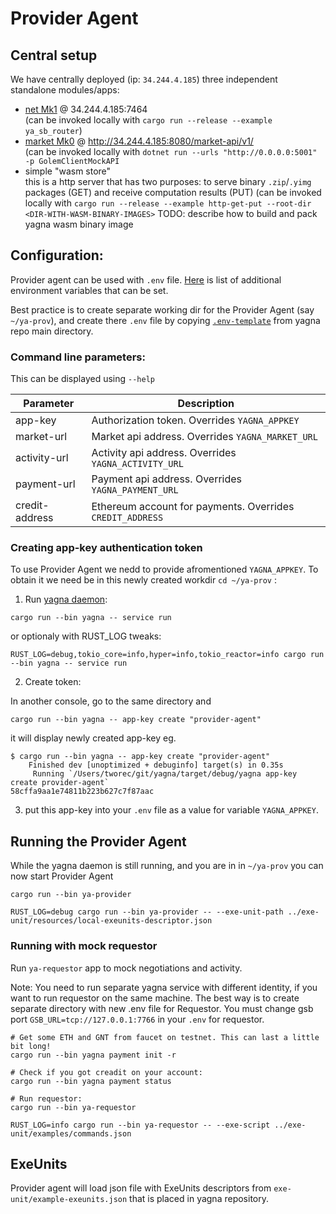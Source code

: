 # Provider Agent

## Central setup
We have centrally deployed (ip: `34.244.4.185`) three independent standalone modules/apps:
 - [net Mk1](https://github.com/golemfactory/yagna/blob/master/docs/net-api/net-mk1-hub.md) @ 34.244.4.185:7464 \
   (can be invoked locally with `cargo run --release --example ya_sb_router`)
 - [market Mk0](https://github.com/golemfactory/yagna/blob/master/docs/market-api/market-api-mk0-central-exchange.md) @ http://34.244.4.185:8080/market-api/v1/ \
   (can be invoked locally with `dotnet run --urls "http://0.0.0.0:5001" -p GolemClientMockAPI` 
 - simple "wasm store" \
   this is a http server that has two purposes: to serve binary `.zip`/`.yimg` packages (GET) and receive computation results (PUT)
   (can be invoked locally with `cargo run --release --example http-get-put --root-dir <DIR-WITH-WASM-BINARY-IMAGES>`
   TODO: describe how to build and pack yagna wasm binary image

## Configuration:

Provider agent can be used with `.env` file. [Here](https://github.com/golemfactory/yagna/wiki/DotEnv-Configuration) is list of additional environment variables that can be set.

Best practice is to create separate working dir for the Provider Agent (say `~/ya-prov`), and create there `.env` file by copying
[`.env-template`](https://github.com/golemfactory/yagna/blob/master/.env-template) from yagna repo main directory.

### Command line parameters:

This can be displayed using `--help`

| Parameter      | Description   
| -------------- |------------------------------------------------|
| app-key        | Authorization token. Overrides `YAGNA_APPKEY`
| market-url     | Market api address. Overrides `YAGNA_MARKET_URL`
| activity-url   | Activity api address. Overrides `YAGNA_ACTIVITY_URL`
| payment-url    | Payment api address. Overrides `YAGNA_PAYMENT_URL`
| credit-address | Ethereum account for payments. Overrides `CREDIT_ADDRESS`

### Creating app-key authentication token

To use Provider Agent we nedd to provide afromentioned `YAGNA_APPKEY`.
To obtain it we need be in this newly created workdir `cd ~/ya-prov` :

1. Run [yagna daemon](https://github.com/golemfactory/yagna/blob/master/core/serv/README.md):
```
cargo run --bin yagna -- service run
```
or optionaly with RUST_LOG tweaks:
```
RUST_LOG=debug,tokio_core=info,hyper=info,tokio_reactor=info cargo run --bin yagna -- service run
```

2. Create token:

In another console, go to the same directory and
```
cargo run --bin yagna -- app-key create "provider-agent"
```
it will display newly created app-key eg.
```
$ cargo run --bin yagna -- app-key create "provider-agent"
    Finished dev [unoptimized + debuginfo] target(s) in 0.35s
     Running `/Users/tworec/git/yagna/target/debug/yagna app-key create provider-agent`
58cffa9aa1e74811b223b627c7f87aac
```

3. put this app-key into your `.env` file as a value for variable `YAGNA_APPKEY`.


## Running the Provider Agent

While the yagna daemon is still running, and you are in in `~/ya-prov` you can now start Provider Agent 

`cargo run --bin ya-provider`

`RUST_LOG=debug cargo run --bin ya-provider -- --exe-unit-path ../exe-unit/resources/local-exeunits-descriptor.json`


### Running with mock requestor

Run `ya-requestor` app to mock negotiations and activity.

Note: You need to run separate yagna service with different identity,
if you want to run requestor on the same machine. The best way is to create
separate directory with new .env file for Requestor.
You must change gsb port `GSB_URL=tcp://127.0.0.1:7766` in your `.env` for requestor.
```
# Get some ETH and GNT from faucet on testnet. This can last a little bit long!
cargo run --bin yagna payment init -r

# Check if you got creadit on your account:
cargo run --bin yagna payment status

# Run requestor:
cargo run --bin ya-requestor
``` 


`RUST_LOG=info cargo run --bin ya-requestor -- --exe-script ../exe-unit/examples/commands.json`

## ExeUnits

Provider agent will load json file with ExeUnits descriptors from `exe-unit/example-exeunits.json`
that is placed in yagna repository.

